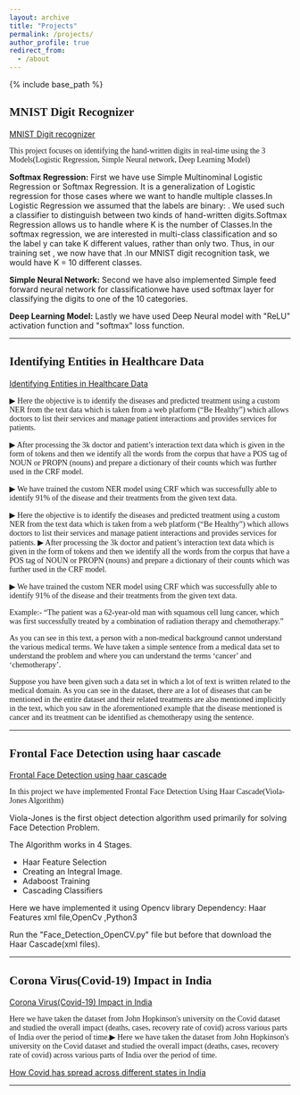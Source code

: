 ```yaml
---
layout: archive
title: "Projects"
permalink: /projects/
author_profile: true
redirect_from:
  - /about
---
```


{% include base_path %}

## <span style = "font-family: Georgia;"> MNIST Digit Recognizer </span>

[MNIST Digit recognizer](https://github.com/sonamtripathi/MNIST_digit_recognizer)

<span style="font-family: Georgia;"> This project focuses on identifying the hand-written digits in real-time using the 3 Models(Logistic Regression, Simple Neural network, Deep Learning Model) 

**Softmax Regression:**
First we have use Simple Multinominal Logistic Regression or Softmax Regression. It is a generalization of Logistic regression for those cases where we want to handle multiple classes.In Logistic Regression we assumed that the labels are binary: . We used such a classifier to distinguish between two kinds of hand-written digits.Softmax Regression allows us to handle  where K is the number of Classes.In the softmax regression, we are interested in multi-class classification and so the label y can take K different values, rather than only two. Thus, in our training set , we now have that .In our MNIST digit recognition task, we would have K = 10 different classes.

**Simple Neural Network:**
Second we have also implemented Simple feed forward neural network for classificationwe have used softmax layer for classifying the digits to one of the 10 categories.

**Deep Learning Model:**
Lastly we have used Deep Neural model with "ReLU" activation function and "softmax" loss function.

-------

## <span style = "font-family: Georgia;"> Identifying Entities in Healthcare Data </span>

[Identifying Entities in Healthcare Data](https://github.com/sonamtripathi/NLP_Named_Entity_Recognition)

<span style="font-family: Georgia;">
▶︎ Here the objective is to identify the diseases and predicted treatment using a custom NER from the text data which is taken from a web platform (“Be Healthy”) which allows doctors to list their services and manage patient interactions and provides services for patients.

▶︎ After processing the 3k doctor and patient’s interaction text data which is given in the form of tokens and then we identify all the words from the corpus that have a POS tag of NOUN or PROPN (nouns) and prepare a dictionary of their counts which was further used in the CRF model.

▶︎ We have trained the custom NER model using CRF which was successfully able to identify 91% of the disease and their treatments from the given text data.

▶︎ Here the objective is to identify the diseases and predicted treatment using a custom NER from the text data which is taken from a web platform (“Be Healthy”) which allows doctors to list their services and manage patient interactions and provides services for patients. ▶︎ After processing the 3k doctor and patient’s interaction text data which is given in the form of tokens and then we identify all the words from the corpus that have a POS tag of NOUN or PROPN (nouns) and prepare a dictionary of their counts which was further used in the CRF model. 

▶︎ We have trained the custom NER model using CRF which was successfully able to identify 91% of the disease and their treatments from the given text data.

Example:- “The patient was a 62-year-old man with squamous cell lung cancer, which was first successfully treated by a combination of radiation therapy and chemotherapy.”

As you can see in this text, a person with a non-medical background cannot understand the various medical terms. We have taken a simple sentence from a medical data set to understand the problem and where you can understand the terms ‘cancer’ and ‘chemotherapy’.

Suppose you have been given such a data set in which a lot of text is written related to the medical domain. As you can see in the dataset, there are a lot of diseases that can be mentioned in the entire dataset and their related treatments are also mentioned implicitly in the text, which you saw in the aforementioned example that the disease mentioned is cancer and its treatment can be identified as chemotherapy using the sentence.

 </span>

-------

## <span style = "font-family: Georgia;"> Frontal Face Detection using haar cascade</span>

[Frontal Face Detection using haar cascade](https://github.com/sonamtripathi/frontal_face_detection_using_haar_cascade)

<span style="font-family: Georgia;"> In this project we have implemented Frontal Face Detection Using Haar Cascade(Viola-Jones Algorithm)

Viola-Jones is the first object detection algorithm used primarily for solving Face Detection Problem.

The Algorithm works in 4 Stages.

- Haar Feature Selection
- Creating an Integral Image.
- Adaboost Training
- Cascading Classifiers

Here we have implemented it using Opencv library Dependency: Haar Features xml file,OpenCv ,Python3

Run the "Face_Detection_OpenCV.py" file but before that download the Haar Cascade(xml files).

-------

## <span style = "font-family: Georgia;"> Corona Virus(Covid-19) Impact in India </span>

[Corona Virus(Covid-19) Impact in India](https://www.kaggle.com/code/geekysaint/corona-virus-covid-19-impact-in-india)

<span style="font-family: Georgia;"> Here we have taken the dataset from John Hopkinson's university on the Covid dataset and studied the overall impact (deaths, cases, recovery rate of covid) across various parts of India over the period of time.▶︎ Here we have taken the dataset from John Hopkinson's university on the Covid dataset and studied the overall impact (deaths, cases, recovery rate of covid) across various parts of India over the period of time.

[How Covid has spread across different states in India](https://github.com/user-attachments/assets/2889f6cd-f613-489d-96b6-0db7a42d7f2f)

-------
